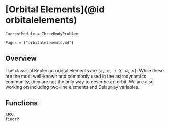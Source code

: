 # [Orbital Elements](@id orbitalelements)
```@meta
CurrentModule = ThreeBodyProblem
```

```@contents
Pages = ["orbitalelements.md"]
```

## Overview
The classical Keplerian orbital elements are ``[a, e, i Ω, ω, ν]``. While these are the most well-known and commonly used in the astrodynamics community, they are not the only way to describe an orbit. We are also working on including two-line elements and Delaunay variables.

## Functions

```@docs
AP2a
findrP
```
